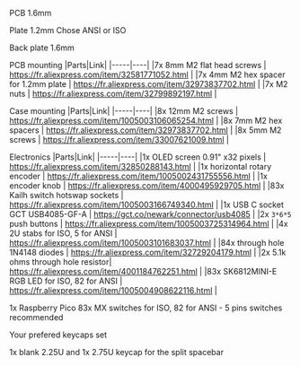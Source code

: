 PCB 1.6mm

Plate 1.2mm Chose ANSI or ISO

Back plate 1.6mm

PCB mounting
|Parts|Link|
|-----|----|
|7x 8mm M2 flat head screws | https://fr.aliexpress.com/item/32581771052.html |
|7x 4mm M2 hex spacer for 1.2mm plate | https://fr.aliexpress.com/item/32973837702.html |
|7x M2 nuts | https://fr.aliexpress.com/item/32799892197.html |

Case mounting
|Parts|Link|
|-----|----|
|8x 12mm M2 screws | https://fr.aliexpress.com/item/1005003106065254.html |
|8x 7mm M2 hex spacers | https://fr.aliexpress.com/item/32973837702.html |
|8x 5mm M2 screws | https://fr.aliexpress.com/item/33007621009.html |

Electronics
|Parts|Link|
|-----|----|
|1x OLED screen 0.91" x32 pixels | https://fr.aliexpress.com/item/32850288143.html |
|1x horizontal rotary encoder | https://fr.aliexpress.com/item/1005002431755556.html |
|1x encoder knob | https://fr.aliexpress.com/item/4000495929705.html |
|83x Kailh switch hotswap sockets | https://fr.aliexpress.com/item/1005003166749340.html |
|1x USB C socket GCT USB4085-GF-A | https://gct.co/newark/connector/usb4085 |
|2x `3*6*5` push buttons | https://fr.aliexpress.com/item/1005003725314964.html |
|4x 2U stabs for ISO, 5 for ANSI | https://fr.aliexpress.com/item/1005003101683037.html |
|84x through hole 1N4148 diodes | https://fr.aliexpress.com/item/32729204179.html |
|2x 5.1k ohms through hole resistor| https://fr.aliexpress.com/item/4001184762251.html |
|83x SK6812MINI-E RGB LED for ISO, 82 for ANSI | https://fr.aliexpress.com/item/1005004908622116.html |

1x Raspberry Pico
83x MX switches for ISO, 82 for ANSI - 5 pins switches recommended

Your prefered keycaps set

1x blank 2.25U and 1x 2.75U keycap for the split spacebar
